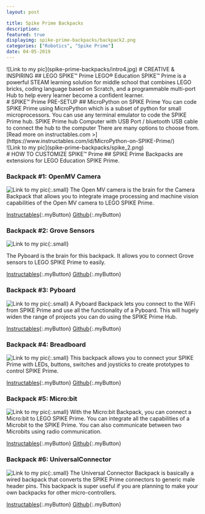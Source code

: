 ```yaml
---
layout: post

title: Spike Prime Backpacks
description:
featured: true
displayimg: spike-prime-backpacks/backpack2.png
categories: ["Robotics", "Spike Prime"]
date: 04-05-2019
---
```


<div class="image_text_overlay" markdown="1">
![Link to my pic](spike-prime-backpacks/intro4.jpg)
# CREATIVE & INSPIRING
## LEGO SPIKE™ Prime
LEGO® Education SPIKE™ Prime is a powerful STEAM learning solution for middle school that combines LEGO bricks, coding language based on Scratch, and a programmable multi-port Hub to help every learner become a confident learner.
 </div>

<div class="free_write" markdown="1">
# SPIKE™ Prime PRE-SETUP
## MicroPython on SPIKE Prime
You can code SPIKE Prime using MicroPython which is a subset of python for small microprocessors. You can use any terminal emulator to code the SPIKE Prime hub. SPIKE Prime hub Computer with USB Port / bluetooth USB cable to connect the hub to the computer There are many options to choose from.
[Read more on instructables.com >](https://www.instructables.com/id/MicroPython-on-SPIKE-Prime/)
</div>

<div class="image_text_overlay" markdown="1">
![Link to my pic](spike-prime-backpacks/spike_2.png)
 </div>

<div class="free_write" markdown="1">
# HOW TO CUSTOMIZE SPIKE™ Prime
## SPIKE Prime Backpacks are extensions for LEGO Education SPIKE Prime.

### Backpack #1: OpenMV Camera
![Link to my pic](spike-prime-backpacks/mvcamera.jpg){:.small}
The Open MV camera is the brain for the Camera Backpack that allows you to integrate image processing and machine vision capabilities of the Open MV camera to LEGO SPIKE Prime.

[Instructables](https://www.instructables.com/id/Backpack-1-OpenMV-Camera/){:.myButton}
[Github](https://github.com/ceeoinnovations/SPIKEPrimeBackpacks/tree/master/examples){:.myButton}


### Backpack #2: Grove Sensors
![Link to my pic](spike-prime-backpacks/grovesensor.jpg){:.small}

The Pyboard is the brain for this backpack. It allows you to connect Grove sensors to LEGO SPIKE Prime to easily.


[Instructables](https://www.instructables.com/id/Backpack-2-Grove-Sensors/){:.myButton}
[Github](https://github.com/ceeoinnovations/SPIKEPrimeBackpacks/tree/master/examples){:.myButton}


### Backpack #3: Pyboard
![Link to my pic](spike-prime-backpacks/pyboard.jpg){:.small}
A Pyboard Backpack lets you connect to the WiFi from SPIKE Prime and use all the functionality of a Pyboard. This will hugely widen the range of projects you can do using the SPIKE Prime Hub.

[Instructables](https://www.instructables.com/id/Backpack-3-PyBoard/){:.myButton}
[Github](https://github.com/ceeoinnovations/SPIKEPrimeBackpacks/tree/master/examples){:.myButton}


### Backpack #4: Breadboard
![Link to my pic](spike-prime-backpacks/breadboard.jpg){:.small}
This backpack allows you to connect your SPIKE Prime with LEDs, buttons, switches and joysticks to create prototypes to control SPIKE Prime.

[Instructables](https://www.instructables.com/id/Backpack-4-Breadboard/){:.myButton}
[Github](https://github.com/ceeoinnovations/SPIKEPrimeBackpacks/tree/master/examples){:.myButton}



### Backpack #5: Micro:bit
![Link to my pic](spike-prime-backpacks/microbit.jpg){:.small}
With the Micro:bit Backpack, you can connect a Micro:bit to LEGO SPIKE Prime. You can integrate all the capabilities of a Microbit to the SPIKE Prime. You can also communicate between two Microbits using radio communication.

[Instructables](https://www.instructables.com/id/Backpack-5-Microbit){:.myButton}
[Github](https://github.com/ceeoinnovations/SPIKEPrimeBackpacks/tree/master/examples){:.myButton}

### Backpack #6: UniversalConnector
![Link to my pic](spike-prime-backpacks/uniconnect.jpg){:.small}
The Universal Connector Backpack is basically a wired backpack that converts the SPIKE Prime connectors to generic male header pins. This backpack is super useful if you are planning to make your own backpacks for other micro-controllers.

[Instructables](https://www.instructables.com/id/Backpack-6-Universal-Connector/){:.myButton}
[Github](https://github.com/ceeoinnovations/SPIKEPrimeBackpacks/tree/master/examples){:.myButton}


</div>
